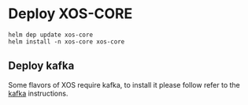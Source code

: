 # Deploy XOS-CORE

```shell
helm dep update xos-core
helm install -n xos-core xos-core
```

## Deploy kafka

Some flavors of XOS require kafka, to install it please
follow refer to the [kafka](kafka.md) instructions.
